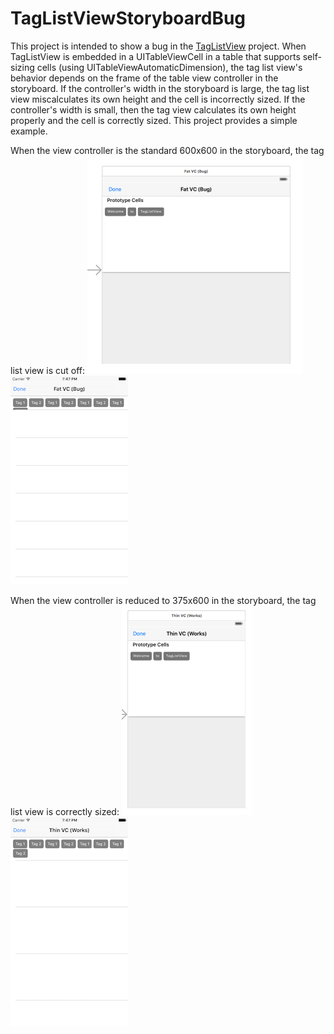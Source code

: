 # TagListViewStoryboardBug

This project is intended to show a bug in the [TagListView](https://github.com/xhacker/TagListView) project. When TagListView is embedded in a UITableViewCell in a table that supports self-sizing cells (using UITableViewAutomaticDimension), the tag list view's behavior depends on the frame of the table view controller in the storyboard. If the controller's width in the storyboard is large, the tag list view miscalculates its own height and the cell is incorrectly sized. If the controller's width is small, then the tag view calculates its own height properly and the cell is correctly sized. This project provides a simple example.

When the view controller is the standard 600x600 in the storyboard, the tag list view is cut off:
![FatVC](https://github.com/UberJason/TagListViewStoryboardBug/blob/master/FatVC.png)
![WrongSize](https://github.com/UberJason/TagListViewStoryboardBug/blob/master/WrongSize.png)

When the view controller is reduced to 375x600 in the storyboard, the tag list view is correctly sized:
![ThinVC](https://github.com/UberJason/TagListViewStoryboardBug/blob/master/ThinVC.png)
![RightSize](https://github.com/UberJason/TagListViewStoryboardBug/blob/master/RightSize.png)
